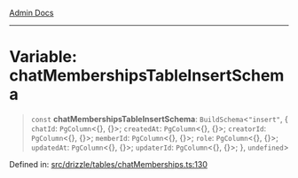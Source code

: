 [Admin Docs](/)

***

# Variable: chatMembershipsTableInsertSchema

> `const` **chatMembershipsTableInsertSchema**: `BuildSchema`\<`"insert"`, \{ `chatId`: `PgColumn`\<\{\}, \{\}\>; `createdAt`: `PgColumn`\<\{\}, \{\}\>; `creatorId`: `PgColumn`\<\{\}, \{\}\>; `memberId`: `PgColumn`\<\{\}, \{\}\>; `role`: `PgColumn`\<\{\}, \{\}\>; `updatedAt`: `PgColumn`\<\{\}, \{\}\>; `updaterId`: `PgColumn`\<\{\}, \{\}\>; \}, `undefined`\>

Defined in: [src/drizzle/tables/chatMemberships.ts:130](https://github.com/PalisadoesFoundation/talawa-api/blob/2cc2354b3599462f5e9976dfd00bd2cfa22095cb/src/drizzle/tables/chatMemberships.ts#L130)
